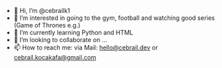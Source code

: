 - 👋 Hi, I’m @cebrailk1
- 👀 I’m interested in going to the gym, football and watching good series (Game of Thrones e.g.)
- 🌱 I’m currently learning Python and HTML
- 💞️ I’m looking to collaborate on ...
- 📫 How to reach me: via Mail: hello@cebrail.dev or cebrail.kocakafa@gmail.com

<!---
cebrailk1/cebrailk1 is a ✨ special ✨ repository because its `README.md` (this file) appears on your GitHub profile.
You can click the Preview link to take a look at your changes.
--->
